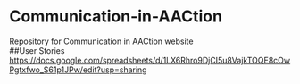 # Communication-in-AACtion
Repository for Communication in AACtion website   
##User Stories
https://docs.google.com/spreadsheets/d/1LX6Rhro9DjCI5u8VajkTOQE8cOwPgtxfwo_S61p1JPw/edit?usp=sharing 
